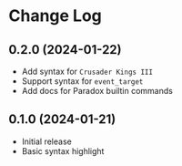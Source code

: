 # Change Log

## 0.2.0 (2024-01-22)

* Add syntax for `Crusader Kings III`
* Support syntax for `event_target`
* Add docs for Paradox builtin commands

## 0.1.0 (2024-01-21)

* Initial release
* Basic syntax highlight
